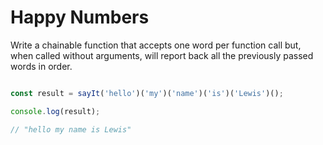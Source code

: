 Happy Numbers
===

Write a chainable function that accepts one word per function call but, when called without
arguments, will report back all the previously passed words in order.

```js

const result = sayIt('hello')('my')('name')('is')('Lewis')();

console.log(result);

// "hello my name is Lewis"

```